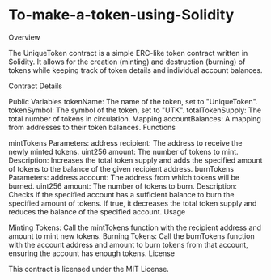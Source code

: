# To-make-a-token-using-Solidity

Overview

The UniqueToken contract is a simple ERC-like token contract written in Solidity. It allows for the creation (minting) and destruction (burning) of tokens while keeping track of token details and individual account balances.

Contract Details

Public Variables
tokenName: The name of the token, set to "UniqueToken".
tokenSymbol: The symbol of the token, set to "UTK".
totalTokenSupply: The total number of tokens in circulation.
Mapping
accountBalances: A mapping from addresses to their token balances.
Functions

mintTokens
Parameters:
address recipient: The address to receive the newly minted tokens.
uint256 amount: The number of tokens to mint.
Description: Increases the total token supply and adds the specified amount of tokens to the balance of the given recipient address.
burnTokens
Parameters:
address account: The address from which tokens will be burned.
uint256 amount: The number of tokens to burn.
Description: Checks if the specified account has a sufficient balance to burn the specified amount of tokens. If true, it decreases the total token supply and reduces the balance of the specified account.
Usage

Minting Tokens: Call the mintTokens function with the recipient address and amount to mint new tokens.
Burning Tokens: Call the burnTokens function with the account address and amount to burn tokens from that account, ensuring the account has enough tokens.
License

This contract is licensed under the MIT License.
